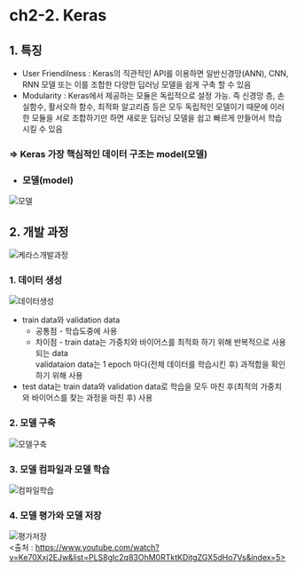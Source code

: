# ch2-2. Keras  

## 1. 특징  
* User Friendilness : Keras의 직관적인 API를 이용하면 일반신경망(ANN), CNN, RNN 모델 또는 이를 조합한 다양한 딥러닝 모델을 쉽게 구축 할 수 있음  
* Modularity : Keras에서 제공하는 모듈은 독립적으로 설정 가능. 즉 신경망 층, 손실함수, 활서오하 함수, 최적화 알고리즘 등은 모두 독립적인 모델이기 때문에 이러한 모듈을 서로 조합하기만 하면 새로운 딥러닝 모델을 쉽고 빠르게 만들어서 학습시킬 수 있음  
### => Keras 가장 핵심적인 데이터 구조는 model(모델)  
  
* ### 모델(model)  
![모델](https://user-images.githubusercontent.com/31130917/108064770-7aaa6e00-70a0-11eb-860c-80aefc9012ae.PNG)  
  
## 2. 개발 과정  
![케라스개발과정](https://user-images.githubusercontent.com/31130917/108064963-b3e2de00-70a0-11eb-8ec2-2629d222dd37.PNG)  
  
### 1. 데이터 생성  
![데이터생성](https://user-images.githubusercontent.com/31130917/108065171-f1e00200-70a0-11eb-81be-4817c9d88d68.PNG)  
  
* train data와 validation data  
  * 공통점 - 학습도중에 사용  
  * 차이점 - train data는 가중치와 바이어스를 최적화 하기 위해 반복적으로 사용되는 data  
            validataion data는 1 epoch 마다(전체 데이터를 학습시킨 후) 과적합을 확인하기 위해 사용  
* test data는 train data와 validation data로 학습을 모두 마친 후(최적의 가중치와 바이어스를 찾는 과정을 마친 후) 사용  
  
### 2. 모델 구축  
![모델구축](https://user-images.githubusercontent.com/31130917/108066111-43d55780-70a2-11eb-9305-365be385bb82.PNG)  
  
### 3. 모델 컴파일과 모델 학습  
![컴파일학습](https://user-images.githubusercontent.com/31130917/108066912-5d2ad380-70a3-11eb-8a3f-d015cf51d9c5.PNG)  
  
### 4. 모델 평가와 모델 저장  
![평가저장](https://user-images.githubusercontent.com/31130917/108067291-e8a46480-70a3-11eb-9ca2-44ccd58d99f7.PNG)  
<출처 : https://www.youtube.com/watch?v=Ke70Xxj2EJw&list=PLS8gIc2q83OhM0RTktKDitgZGX5dHo7Vs&index=5>

